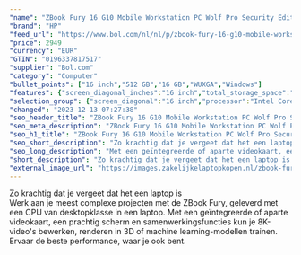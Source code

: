 ```yaml
---
"name": "ZBook Fury 16 G10 Mobile Workstation PC Wolf Pro Security Edition, 16\", Windows 11 Pro, Intel® Core™ i7, 16GB RAM, 512GB SSD, NVIDIA® RTX™ A1000, WUXGA"
"brand": "HP"
"feed_url": "https://www.bol.com/nl/nl/p/zbook-fury-16-g10-mobile-workstation-pc-wolf-pro-security-edition-16-windows-11-pro-intel-core-i7-16gb-ram-512gb-ssd-nvidia-rtx-a1000-wuxga/9300000157298620"
"price": 2949
"currency": "EUR"
"GTIN": "0196337817517"
"supplier": "Bol.com"
"category": "Computer"
"bullet_points": ["16 inch","512 GB","16 GB","WUXGA","Windows"]
"features": {"screen_diagonal_inches":"16 inch","total_storage_space":"512 GB","memory_size":"16 GB","graphics":"WUXGA","operating_system":"Windows"}
"selection_group": {"screen_diagonal":"16 inch","processor":"Intel Core i7","changed_price_past_3_days":false,"product_family":"Zbook"}
"changed": "2023-12-13 07:27:38"
"seo_header_title": "ZBook Fury 16 G10 Mobile Workstation PC Wolf Pro Security Edition, 16\", Windows 11 Pro, Intel® Core™ i7, 16GB RAM, 512GB SSD, NVIDIA® RTX™ A1000, WUXGA"
"seo_meta_description": "ZBook Fury 16 G10 Mobile Workstation PC Wolf Pro Security Edition, 16\", Windows 11 Pro, Intel® Core™ i7, 16GB RAM, 512GB SSD, NVIDIA® RTX™ A1000, WUXGA"
"seo_h1_title": "ZBook Fury 16 G10 Mobile Workstation PC Wolf Pro Security Edition, 16\", Windows 11 Pro, Intel® Core™ i7, 16GB RAM, 512GB SSD, NVIDIA® RTX™ A1000, WUXGA"
"seo_short_description": "Zo krachtig dat je vergeet dat het een laptop is <br />Werk aan je meest complexe projecten met de ZBook Fury, geleverd met een CPU van desktopklasse in een laptop."
"seo_long_description": "Met een geïntegreerde of aparte videokaart, een prachtig scherm en samenwerkingsfuncties kun je 8K-video's bewerken, renderen in 3D of machine learning-modellen trainen. Ervaar de beste performance, waar je ook bent."
"short_description": "Zo krachtig dat je vergeet dat het een laptop is Werk aan je meest complexe projecten met de ZBook Fury, geleverd met een CPU van desktopklasse in een laptop. Met een geïntegreerde of aparte videokaart, een prachtig scherm en samenwerkingsfuncties kun je 8K-video's bewerken, renderen in 3D of machine learning-modellen trainen. Ervaar de beste performance, waar je ook bent."
"external_image_url": "https://images.zakelijkelaptopkopen.nl/zbook-fury-16-g10-mobile-workstation-pc-wolf-pro-security-edition-16-windows-11-pro-intel-core-i7-16gb-ram-512gb-ssd-nvidia-rtx-a1000-wuxga.webp"
---
```


Zo krachtig dat je vergeet dat het een laptop is <br />Werk aan je meest complexe projecten met de ZBook Fury, geleverd met een CPU van desktopklasse in een laptop. Met een geïntegreerde of aparte videokaart, een prachtig scherm en samenwerkingsfuncties kun je 8K-video's bewerken, renderen in 3D of machine learning-modellen trainen. Ervaar de beste performance, waar je ook bent.